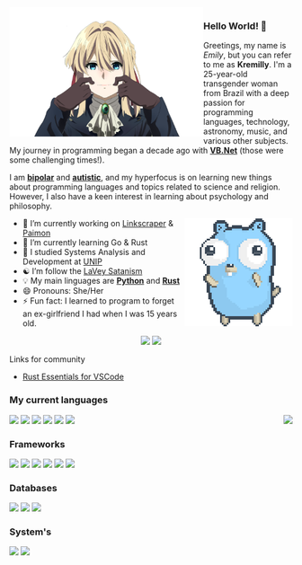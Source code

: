 <img align="left" height="230px" src="violet-sprite.png" alt="Profile picture" />
<h3>Hello World! 👋</h3>

Greetings, my name is *Emily*, but you can refer to me as **Kremilly**. I'm a 25-year-old transgender woman from Brazil with a deep passion for programming languages, technology, astronomy, music, and various other subjects. My journey in programming began a decade ago with [**VB.Net**](https://en.wikipedia.org/wiki/Visual_Basic_(.NET)) (those were some challenging times!).


I am [**bipolar**](https://en.wikipedia.org/wiki/Bipolar_disorder) and [**autistic**](https://en.wikipedia.org/wiki/Autism_spectrum), and my hyperfocus is on learning new things about programming languages and topics related to science and religion. However, I also have a keen interest in learning about psychology and philosophy.

<img align="right" src="dancing-gopher.gif" />

- 🔭 I’m currently working on [Linkscraper](https://github.com/Kremilly/linkscraper) & [Paimon](https://github.com/Kremilly/Paimon)
- 🌱 I’m currently learning Go & Rust
- 🏫 I studied Systems Analysis and Development at [UNIP](http://www.unip.br)
- ☯️ I’m follow the [LaVey Satanism](https://en.wikipedia.org/wiki/LaVeyan_Satanism)
- 💡 My main linguages are [**Python**](https://python.org) and [**Rust**](https://www.rust-lang.org)
- 😄 Pronouns: She/Her
- ⚡ Fun fact: I learned to program to forget an ex-girlfriend I had when I was 15 years old.

<div align='center'>
  <a href='https://dev.to/kremilly'><img src='https://img.shields.io/badge/dev.to-0A0A0A?style=for-the-badge&logo=dev.to&logoColor=white' /></a>
  <a href='https://twitter.com/emicosi'><img src='https://img.shields.io/badge/Twitter-%231DA1F2.svg?style=for-the-badge&logo=Twitter&logoColor=white' /></a>
</div>

Links for community

* [Rust Essentials for VSCode](https://github.com/kremilly/rust-vscode-extensions)

### My current languages

<img align="right" src="https://github-readme-stats.vercel.app/api/top-langs/?username=kremilly&layout=donut&theme=transparent&hide_border=true&hide=css" />

<div align="left";>
  <a href="https://php.net"><img src="https://cdn.jsdelivr.net/gh/devicons/devicon/icons/php/php-plain.svg" width="36" /></a>
  <a href="https://developer.mozilla.org/en-US/docs/Web/JavaScript"><img src="https://cdn.jsdelivr.net/gh/devicons/devicon/icons/javascript/javascript-original.svg" width="36" /></a>
  <a href="https://www.python.org"><img src="https://cdn.jsdelivr.net/gh/devicons/devicon/icons/python/python-original.svg" width="36" /></a>
  <a href="https://learn.microsoft.com/pt-br/dotnet/csharp"><img src="https://cdn.jsdelivr.net/gh/devicons/devicon/icons/csharp/csharp-original.svg" width="36" /></a>
  <a href="https://go.dev"><img src="https://cdn.jsdelivr.net/gh/devicons/devicon/icons/go/go-original-wordmark.svg" width="36" /></a>
  <a href="https://rust-lang.com"><img src="https://cdn.jsdelivr.net/gh/devicons/devicon/icons/rust/rust-plain.svg" width="36" /><a>
</div>

### Frameworks

<div align="left";>
  <a href="https://laravel.com"><img src="https://cdn.jsdelivr.net/gh/devicons/devicon/icons/laravel/laravel-plain.svg" width="36" /></a>
  <a href="https://rubyonrails.org"><img src="https://cdn.jsdelivr.net/gh/devicons/devicon/icons/rails/rails-original-wordmark.svg" width="36" /></a>
  <a href="https://www.electronjs.org"><img src="https://cdn.jsdelivr.net/gh/devicons/devicon/icons/electron/electron-original.svg" width="36" /></a>
  <a href="https://vuejs.org" target="_balnk"><img src="https://cdn.jsdelivr.net/gh/devicons/devicon/icons/vuejs/vuejs-original.svg" width="36" /></a>
  <a href="https://tailwindcss.com"><img src="https://cdn.jsdelivr.net/gh/devicons/devicon/icons/tailwindcss/tailwindcss-plain.svg" width="36" /></a>
  <a href="https://getbootstrap.com"><img src="https://cdn.jsdelivr.net/gh/devicons/devicon/icons/bootstrap/bootstrap-original.svg" width="36" /></a>
</div>

### Databases

<div align="left";>
  <a href="https://redis.io"><img src="https://cdn.jsdelivr.net/gh/devicons/devicon/icons/redis/redis-original.svg" width="36" /></a>
  <a href="https://mysql.com"><img src="https://cdn.jsdelivr.net/gh/devicons/devicon/icons/mysql/mysql-original.svg" width="36" /></a>
  <a href="https://www.sqlite.org/index.html"><img src="https://cdn.jsdelivr.net/gh/devicons/devicon/icons/sqlite/sqlite-original.svg" width="36" /></a>
</div>

### System's

<div align="left";>
  <a href="https://www.microsoft.com/en-us/windows"><img src="https://cdn.jsdelivr.net/gh/devicons/devicon/icons/windows8/windows8-original.svg" width="36" /></a>
  <a href="https://ubuntu.com"><img src="https://cdn.jsdelivr.net/gh/devicons/devicon/icons/ubuntu/ubuntu-plain.svg" width="36" /></a>
</div>
